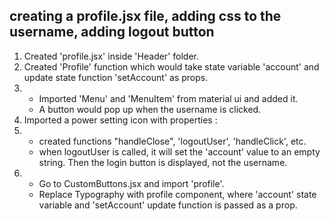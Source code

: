 ## creating a profile.jsx file, adding css to the username, adding logout button

1. Created 'profile.jsx' inside 'Header' folder.
2. Created 'Profile' function which would take state variable 'account' and update state function 'setAccount' as props.
3. - Imported 'Menu' and 'MenuItem' from material ui and added it.
   - A button would pop up when the username is clicked.
4. Imported a power setting icon with properties : **<PowerSettingsNewIcon color="primary" fontsize="small"/>**
5.  - created functions "handleClose", 'logoutUser', 'handleClick', etc.
    - when logoutUser is called, it will set the 'account' value to an empty string. Then the login button is displayed, not the username.
6. - Go to CustomButtons.jsx and import 'profile'.
   - Replace Typography with profile component, where 'account' state variable and 'setAccount' update function is passed as a prop. 
    
